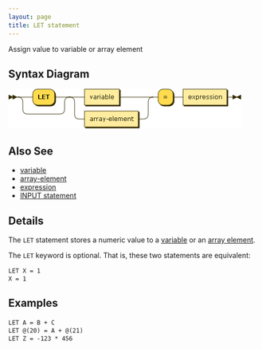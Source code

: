 ```yaml
---
layout: page
title: LET statement
---
```


Assign value to variable or array element


## Syntax Diagram

![Syntax diagram](/diagram/LET-statement.png)


## Also See

- [variable](/reference/variable)
- [array-element](/reference/array-element)
- [expression](/reference/expression)
- [INPUT statement](/reference/input)

## Details

The `LET` statement stores a numeric value to a [variable](/reference/variable) or an [array element](/reference/array-element).

The `LET` keyword is optional. That is, these two statements are equivalent:

    LET X = 1
    X = 1


## Examples

    LET A = B + C
    LET @(20) = A + @(21)
    LET Z = -123 * 456
